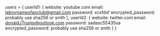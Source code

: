 users = {
    userId1: {
        website: youtube.com
        email: lebronjamesfanclub@gmail.com
        password: xcxfdsf
        encrypted_password: probably use sha256 or smth
    },
    userId2: {
        website: twitter.com
        email: donaldJTrump@outlook.com
        password: sadasc55435sa
        encrypted_password: probably use sha256 or smth
    }
}
